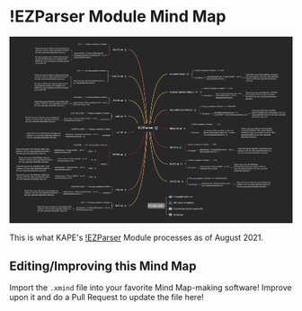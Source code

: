 # !EZParser Module Mind Map

![!EZParserModuleMindMap](https://github.com/mahyarx/MindMaps4DFIR/blob/main/Tools/KAPE/!EZParser/!EZParser.png)

This is what KAPE's [!EZParser](https://github.com/EricZimmerman/KapeFiles/blob/master/Modules/!EZParser.mkape) Module processes as of August 2021. 

## Editing/Improving this Mind Map

Import the `.xmind` file into your favorite Mind Map-making software! Improve upon it and do a Pull Request to update the file here!
